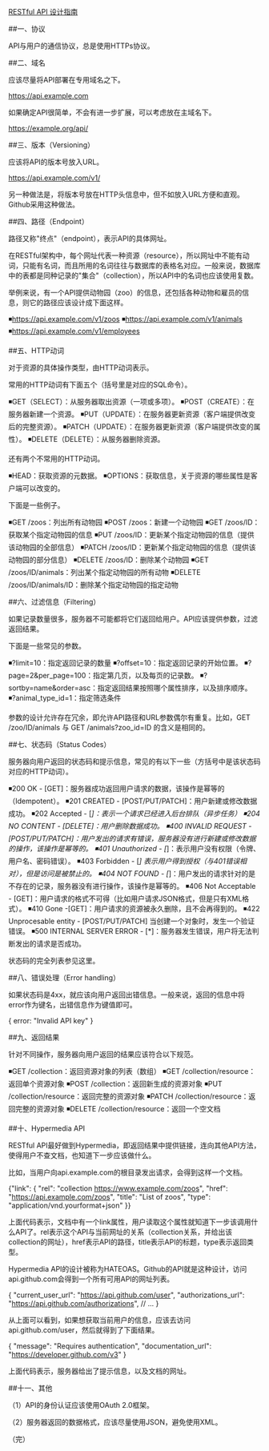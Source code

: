 ﻿[RESTful API 设计指南](http://www.ruanyifeng.com/blog/2014/05/restful_api.html)

##一、协议

API与用户的通信协议，总是使用HTTPs协议。

##二、域名

应该尽量将API部署在专用域名之下。


https://api.example.com


如果确定API很简单，不会有进一步扩展，可以考虑放在主域名下。


https://example.org/api/


##三、版本（Versioning）

应该将API的版本号放入URL。


https://api.example.com/v1/


另一种做法是，将版本号放在HTTP头信息中，但不如放入URL方便和直观。Github采用这种做法。

##四、路径（Endpoint）

路径又称"终点"（endpoint），表示API的具体网址。

在RESTful架构中，每个网址代表一种资源（resource），所以网址中不能有动词，只能有名词，而且所用的名词往往与数据库的表格名对应。一般来说，数据库中的表都是同种记录的"集合"（collection），所以API中的名词也应该使用复数。

举例来说，有一个API提供动物园（zoo）的信息，还包括各种动物和雇员的信息，则它的路径应该设计成下面这样。

◾https://api.example.com/v1/zoos
◾https://api.example.com/v1/animals
◾https://api.example.com/v1/employees

##五、HTTP动词

对于资源的具体操作类型，由HTTP动词表示。

常用的HTTP动词有下面五个（括号里是对应的SQL命令）。

◾GET（SELECT）：从服务器取出资源（一项或多项）。
◾POST（CREATE）：在服务器新建一个资源。
◾PUT（UPDATE）：在服务器更新资源（客户端提供改变后的完整资源）。
◾PATCH（UPDATE）：在服务器更新资源（客户端提供改变的属性）。
◾DELETE（DELETE）：从服务器删除资源。

还有两个不常用的HTTP动词。

◾HEAD：获取资源的元数据。
◾OPTIONS：获取信息，关于资源的哪些属性是客户端可以改变的。

下面是一些例子。

◾GET /zoos：列出所有动物园
◾POST /zoos：新建一个动物园
◾GET /zoos/ID：获取某个指定动物园的信息
◾PUT /zoos/ID：更新某个指定动物园的信息（提供该动物园的全部信息）
◾PATCH /zoos/ID：更新某个指定动物园的信息（提供该动物园的部分信息）
◾DELETE /zoos/ID：删除某个动物园
◾GET /zoos/ID/animals：列出某个指定动物园的所有动物
◾DELETE /zoos/ID/animals/ID：删除某个指定动物园的指定动物

##六、过滤信息（Filtering）

如果记录数量很多，服务器不可能都将它们返回给用户。API应该提供参数，过滤返回结果。

下面是一些常见的参数。

◾?limit=10：指定返回记录的数量
◾?offset=10：指定返回记录的开始位置。
◾?page=2&per_page=100：指定第几页，以及每页的记录数。
◾?sortby=name&order=asc：指定返回结果按照哪个属性排序，以及排序顺序。
◾?animal_type_id=1：指定筛选条件

参数的设计允许存在冗余，即允许API路径和URL参数偶尔有重复。比如，GET /zoo/ID/animals 与 GET /animals?zoo_id=ID 的含义是相同的。

##七、状态码（Status Codes）

服务器向用户返回的状态码和提示信息，常见的有以下一些（方括号中是该状态码对应的HTTP动词）。

◾200 OK - [GET]：服务器成功返回用户请求的数据，该操作是幂等的（Idempotent）。
◾201 CREATED - [POST/PUT/PATCH]：用户新建或修改数据成功。
◾202 Accepted - [*]：表示一个请求已经进入后台排队（异步任务）
◾204 NO CONTENT - [DELETE]：用户删除数据成功。
◾400 INVALID REQUEST - [POST/PUT/PATCH]：用户发出的请求有错误，服务器没有进行新建或修改数据的操作，该操作是幂等的。
◾401 Unauthorized - [*]：表示用户没有权限（令牌、用户名、密码错误）。
◾403 Forbidden - [*] 表示用户得到授权（与401错误相对），但是访问是被禁止的。
◾404 NOT FOUND - [*]：用户发出的请求针对的是不存在的记录，服务器没有进行操作，该操作是幂等的。
◾406 Not Acceptable - [GET]：用户请求的格式不可得（比如用户请求JSON格式，但是只有XML格式）。
◾410 Gone -[GET]：用户请求的资源被永久删除，且不会再得到的。
◾422 Unprocesable entity - [POST/PUT/PATCH] 当创建一个对象时，发生一个验证错误。
◾500 INTERNAL SERVER ERROR - [*]：服务器发生错误，用户将无法判断发出的请求是否成功。

状态码的完全列表参见这里。

##八、错误处理（Error handling）

如果状态码是4xx，就应该向用户返回出错信息。一般来说，返回的信息中将error作为键名，出错信息作为键值即可。


{
    error: "Invalid API key"
}


##九、返回结果

针对不同操作，服务器向用户返回的结果应该符合以下规范。

◾GET /collection：返回资源对象的列表（数组）
◾GET /collection/resource：返回单个资源对象
◾POST /collection：返回新生成的资源对象
◾PUT /collection/resource：返回完整的资源对象
◾PATCH /collection/resource：返回完整的资源对象
◾DELETE /collection/resource：返回一个空文档


##十、Hypermedia API

RESTful API最好做到Hypermedia，即返回结果中提供链接，连向其他API方法，使得用户不查文档，也知道下一步应该做什么。

比如，当用户向api.example.com的根目录发出请求，会得到这样一个文档。


{"link": {
  "rel":   "collection https://www.example.com/zoos",
  "href":  "https://api.example.com/zoos",
  "title": "List of zoos",
  "type":  "application/vnd.yourformat+json"
}}


上面代码表示，文档中有一个link属性，用户读取这个属性就知道下一步该调用什么API了。rel表示这个API与当前网址的关系（collection关系，并给出该collection的网址），href表示API的路径，title表示API的标题，type表示返回类型。

Hypermedia API的设计被称为HATEOAS。Github的API就是这种设计，访问api.github.com会得到一个所有可用API的网址列表。


{
  "current_user_url": "https://api.github.com/user",
  "authorizations_url": "https://api.github.com/authorizations",
  // ...
}


从上面可以看到，如果想获取当前用户的信息，应该去访问api.github.com/user，然后就得到了下面结果。


{
  "message": "Requires authentication",
  "documentation_url": "https://developer.github.com/v3"
}


上面代码表示，服务器给出了提示信息，以及文档的网址。

##十一、其他

（1）API的身份认证应该使用OAuth 2.0框架。

（2）服务器返回的数据格式，应该尽量使用JSON，避免使用XML。

（完）
